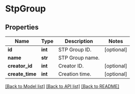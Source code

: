 # StpGroup

## Properties
Name | Type | Description | Notes
------------ | ------------- | ------------- | -------------
**id** | **int** | STP Group ID. | [optional] 
**name** | **str** | STP Group name. | 
**creator_id** | **int** | Creator ID. | [optional] 
**create_time** | **int** | Creation time. | [optional] 

[[Back to Model list]](../README.md#documentation-for-models) [[Back to API list]](../README.md#documentation-for-api-endpoints) [[Back to README]](../README.md)


